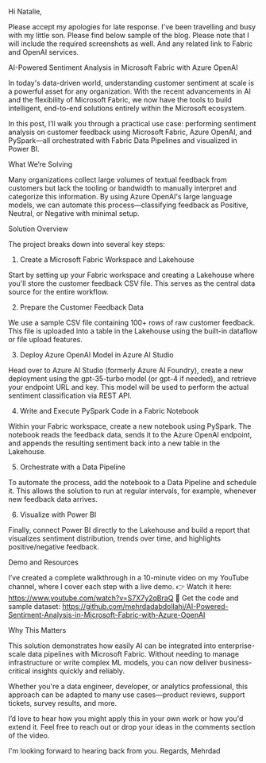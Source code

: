 Hi Natalie,

Please accept my apologies for late response. I've been travelling and busy with my little son. Please find below sample of the blog. Please note that I will include the required screenshots as well. And any related link to Fabric and OpenAI services. 

AI-Powered Sentiment Analysis in Microsoft Fabric with Azure OpenAI

In today's data-driven world, understanding customer sentiment at scale is a powerful asset for any organization. With the recent advancements in AI and the flexibility of Microsoft Fabric, we now have the tools to build intelligent, end-to-end solutions entirely within the Microsoft ecosystem.

In this post, I’ll walk you through a practical use case: performing sentiment analysis on customer feedback using Microsoft Fabric, Azure OpenAI, and PySpark—all orchestrated with Fabric Data Pipelines and visualized in Power BI.

What We’re Solving

Many organizations collect large volumes of textual feedback from customers but lack the tooling or bandwidth to manually interpret and categorize this information. By using Azure OpenAI's large language models, we can automate this process—classifying feedback as Positive, Neutral, or Negative with minimal setup.


Solution Overview

The project breaks down into several key steps:

1. Create a Microsoft Fabric Workspace and Lakehouse

Start by setting up your Fabric workspace and creating a Lakehouse where you'll store the customer feedback CSV file. This serves as the central data source for the entire workflow.

2. Prepare the Customer Feedback Data

We use a sample CSV file containing 100+ rows of raw customer feedback. This file is uploaded into a table in the Lakehouse using the built-in dataflow or file upload features.

3. Deploy Azure OpenAI Model in Azure AI Studio

Head over to Azure AI Studio (formerly Azure AI Foundry), create a new deployment using the gpt-35-turbo model (or gpt-4 if needed), and retrieve your endpoint URL and key. This model will be used to perform the actual sentiment classification via REST API.

4. Write and Execute PySpark Code in a Fabric Notebook

Within your Fabric workspace, create a new notebook using PySpark. The notebook reads the feedback data, sends it to the Azure OpenAI endpoint, and appends the resulting sentiment back into a new table in the Lakehouse.

5. Orchestrate with a Data Pipeline

To automate the process, add the notebook to a Data Pipeline and schedule it. This allows the solution to run at regular intervals, for example, whenever new feedback data arrives.

6. Visualize with Power BI

Finally, connect Power BI directly to the Lakehouse and build a report that visualizes sentiment distribution, trends over time, and highlights positive/negative feedback.


Demo and Resources

I’ve created a complete walkthrough in a 10-minute video on my YouTube channel, where I cover each step with a live demo.
👉 Watch it here: https://www.youtube.com/watch?v=S7X7y2qBraQ 
📁 Get the code and sample dataset: https://github.com/mehrdadabdollahi/AI-Powered-Sentiment-Analysis-in-Microsoft-Fabric-with-Azure-OpenAI 


Why This Matters

This solution demonstrates how easily AI can be integrated into enterprise-scale data pipelines with Microsoft Fabric. Without needing to manage infrastructure or write complex ML models, you can now deliver business-critical insights quickly and reliably.

Whether you're a data engineer, developer, or analytics professional, this approach can be adapted to many use cases—product reviews, support tickets, survey results, and more.

I’d love to hear how you might apply this in your own work or how you'd extend it. Feel free to reach out or drop your ideas in the comments section of the video.

I'm looking forward to hearing back from you. 
Regards,
Mehrdad
